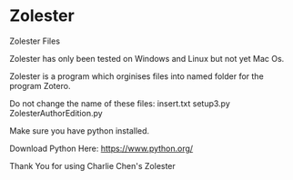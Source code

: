 # Zolester
Zolester Files

Zolester has only been tested on Windows and Linux but not yet Mac Os.

Zolester is a program which orginises files into named folder for the program Zotero.


Do not change the name of these files:
  insert.txt
  setup3.py
  ZolesterAuthorEdition.py

Make sure you have python installed.

Download Python Here: https://www.python.org/



Thank You for using Charlie Chen's Zolester
